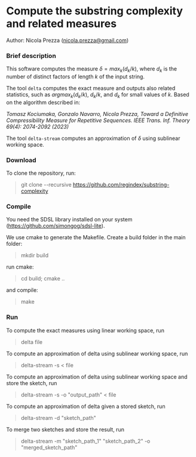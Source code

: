 Compute the substring complexity and related measures
===============
Author: Nicola Prezza (nicola.prezza@gmail.com)

### Brief description

This software computes the measure $\delta = max_k (d_k/k)$, where $d_k$ is the number of distinct factors of length $k$ of the input string. 

The tool `delta` computes the exact measure and outputs also related statistics, such as $argmax_k (d_k/k)$, $d_k/k$, and $d_k$ for small values of $k$. Based on the algorithm described in:

*Tomasz Kociumaka, Gonzalo Navarro, Nicola Prezza, Toward a Definitive Compressibility Measure for Repetitive Sequences. IEEE Trans. Inf. Theory 69(4): 2074-2092 (2023)*

The tool `delta-stream` computes an approximation of $\delta$ using sublinear working space.
 
### Download

To clone the repository, run:

> git clone --recursive https://github.com/regindex/substring-complexity

### Compile

You need the SDSL library installed on your system (https://github.com/simongog/sdsl-lite).

We use cmake to generate the Makefile. Create a build folder in the main folder:

> mkdir build

run cmake:

> cd build; cmake ..

and compile:

> make

### Run

To compute the exact measures using linear working space, run

>  delta file

To compute an approximation of delta using sublinear working space, run

>  delta-stream -s < file

To compute an approximation of delta using sublinear working space and store the sketch, run

>  delta-stream -s -o "output_path" < file

To compute an approximation of delta given a stored sketch, run

>  delta-stream -d "sketch_path"

To merge two sketches and store the result, run

>  delta-stream -m "sketch_path_1" "sketch_path_2" -o "merged_sketch_path"